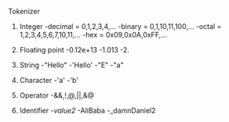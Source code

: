 Tokenizer
1. Integer
   -decimal = 0,1,2,3,4,...
   -binary  = 0,1,10,11,100,...
   -octal   = 1,2,3,4,5,6,7,10,11,...
   -hex     = 0x09,0x0A,0xFF,...

2. Floating point
  -0.12e+13
  -1.013
  -2.


3. String
  -"Hello"
  -'Hello'
  -"E"
  -"a"

4. Character
  -'a'
  -'b'

5. Operator
  -&&,!,@,||,&@

6. Identifier
  -_value2_
  -AliBaba
  -_damnDaniel2
